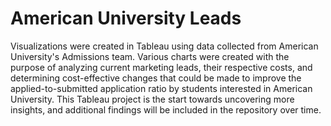 # American University Leads
Visualizations were created in Tableau using data collected from American University's Admissions team. 
Various charts were created with the purpose of analyzing current marketing leads, their respective costs, and determining cost-effective changes that could be made to improve the applied-to-submitted application ratio by students interested in American University. 
This Tableau project is the start towards uncovering more insights, and additional findings will be included in the repository over time. 
